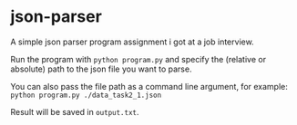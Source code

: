 # json-parser
A simple json parser program assignment i got at a job interview.

Run the program with ``python program.py`` and specify the (relative or absolute) path to the json file you want to parse. 

You can also pass the file path as a command line argument, for example: ``python program.py ./data_task2_1.json``

Result will be saved in ``output.txt``.
